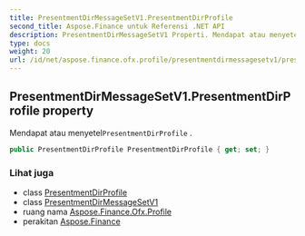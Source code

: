 ```yaml
---
title: PresentmentDirMessageSetV1.PresentmentDirProfile
second_title: Aspose.Finance untuk Referensi .NET API
description: PresentmentDirMessageSetV1 Properti. Mendapat atau menyetelPresentmentDirProfile .
type: docs
weight: 20
url: /id/net/aspose.finance.ofx.profile/presentmentdirmessagesetv1/presentmentdirprofile/
---
```

## PresentmentDirMessageSetV1.PresentmentDirProfile property

Mendapat atau menyetel`PresentmentDirProfile` .

```csharp
public PresentmentDirProfile PresentmentDirProfile { get; set; }
```

### Lihat juga

* class [PresentmentDirProfile](../../presentmentdirprofile/)
* class [PresentmentDirMessageSetV1](../)
* ruang nama [Aspose.Finance.Ofx.Profile](../../presentmentdirmessagesetv1/)
* perakitan [Aspose.Finance](../../../)


